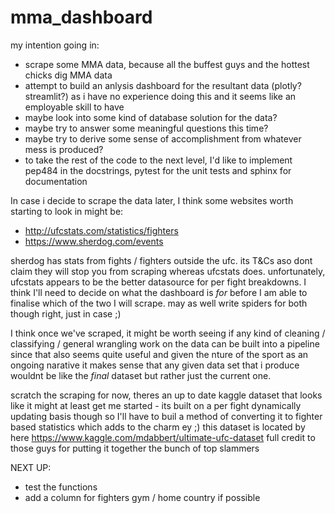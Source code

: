 # mma_dashboard

my intention going in:

- scrape some MMA data, because all the buffest guys and the hottest chicks dig MMA data
- attempt to build an anlysis dashboard for the resultant data (plotly? streamlit?) as i have no experience doing this and it seems like an employable skill to have
- maybe look into some kind of database solution for the data?
- maybe try to answer some meaningful questions this time?
- maybe try to derive some sense of accomplishment from whatever mess is produced?
- to take the rest of the code to the next level, I'd like to implement pep484 in the docstrings, pytest for the unit tests and sphinx for documentation

In case i decide to scrape the data later, I think some websites worth starting to look in might be:

- http://ufcstats.com/statistics/fighters
- https://www.sherdog.com/events 

sherdog has stats from fights / fighters outside the ufc. its T&Cs aso dont claim they will stop you from scraping whereas ufcstats does. unfortunately, ufcstats appears to be the better datasource for per fight breakdowns. I think I'll need to decide on what the dashboard is *for* before I am able to finalise which of the two I will scrape. may as well write spiders for both though right, just in case ;) 

I think once we've scraped, it might be worth seeing if any kind of cleaning / classifying / general wrangling work on the data can be built into a pipeline since that also seems quite useful and given the nture of the sport as an ongoing narative it makes sense that any given data set that i produce wouldnt be like the *final* dataset but rather just the current one.


scratch the scraping for now, theres an up to date kaggle dataset that looks like it might at least get me started - its built on a per fight dynamically updating basis though so I'll have to buil a method of converting it to fighter based statistics which adds to the charm ey ;)
this dataset is located by here https://www.kaggle.com/mdabbert/ultimate-ufc-dataset full credit to those guys for putting it together the bunch of top slammers

NEXT UP:

- test the functions
- add a column for fighters gym / home country if possible
